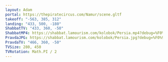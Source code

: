 ```yaml
---
layout: Adam
portal: https://thepiratecircus.com/Namur/scene.gltf
takeoff: "-563, 385, 312"
landing: "433, 500, -180"
ShabbatTV: "433, 360, -50"
ShabbatMP4: https://shabbat.lamourism.com/kolobok/Persia.mp4?debug=%F0%9F%87%AE%F0%9F%87%B7
PravdaJPG: https://shabbat.lamourism.com/kolobok/Persia.jpg?debug=%F0%9F%87%AE%F0%9F%87%B7
PravdaTV: "466, 360, -50"
TVSize: 280, 450
TVRotation: Math.PI / 2
---
```

